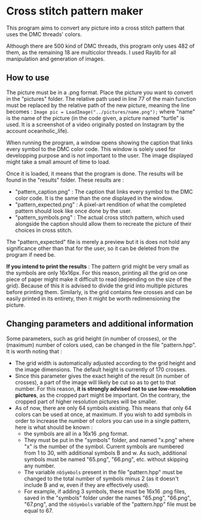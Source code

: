 # Cross stitch pattern maker

This program aims to convert any picture into a cross stitch pattern that uses the DMC threads' colors.

Although there are 500 kind of DMC threads, this program only uses 482 of them, as the remaining 18 are multicolor threads.
I used Raylib for all manipulation and generation of images.

## How to use

The picture must be in a .png format. Place the picture you want to convert in the "pictures" folder. The relative path used in line 77 of the main function must be replaced by the relative path of the new picture, meaning the line becomes :
```Image pic = LoadImage("../pictures/name.png");```
where "name" is the name of the picture (in the code given, a picture named "turtle" is used. It is a screenshot of a video originally posted on Instagram by the account oceanholic_life).

When running the program, a window opens showing the caption that links every symbol to the DMC color code. This window is solely used for developping purpose and is not important to the user. The image displayed might take a small amount of time to load.

Once it is loaded, it means that the program is done. The results will be found in the "results" folder.
These results are :
- "pattern_caption.png" : The caption that links every symbol to the DMC color code. It is the same than the one displayed in the window.
- "pattern_expected.png" : A pixel-art rendition of what the completed pattern should look like once done by the user.
- "pattern_symbols.png" : The actual cross stitch pattern, which used alongside the caption should allow them to recreate the picture of their choices in cross stitch.

The "pattern_expected" file is merely a preview but it is does not hold any significance other than that for the user, so it can be deleted from the program if need be.

**If you intend to print the results** : The pattern grid might be very small as the symbols are only 16x16px. For this reason, printing all the grid on one piece of paper might make it difficult to read (depending on the size of the grid). Because of this it is advised to divide the grid into multiple pictures before printing them. Similarly, is the grid contains few crosses and can be easily printed in its entirety, then it might be worth redimensioning the picture.

## Changing parameters and additional information

Some parameters, such as grid height (in number of crosses), or the (maximum) number of colors used, can be changed in the file "pattern.hpp". It is worth noting that :
- The grid width is automatically adjusted according to the grid height and the image dimensions. The default height is currently of 170 crosses.
- Since this parameter gives the exact height of the result (in number of crosses), a part of the image will likely be cut so as to get to that number. For this reason, **it is strongly advised not to use low-resolution pictures**, as the cropped part might be important. On the contrary, the cropped part of higher resolution pictures will be smaller.
- As of now, there are only 64 symbols existing. This means that only 64 colors can be used at once, at maximum. If you wish to add symbols in order to increase the number of colors you can use in a single pattern, here is what should be known :
    - the symbols are all in a 16x16 .png format.
    - They must be put in the "symbols" folder, and named "x.png" where "x" is the number of the symbol. Current symbols are numbered from 1 to 30, with additional symbols B and w. As such, additional symbols must be named "65.png", "66.png", etc. without skipping any number.
    - The variable ```nbSymbols``` present in the file "pattern.hpp" must be changed to the total number of symbols minus 2 (as it doesn't include B and w, even if they are effectively used).
    - For example, if adding 3 symbols, these must be 16x16 .png files, saved in the "symbols" folder under the names "65.png", "66.png", "67.png", and the ```nbSymbols``` variable of the "pattern.hpp" file must be equal to 67.